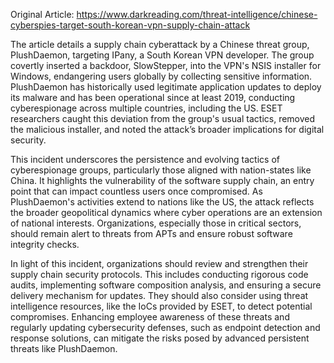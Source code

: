 Original Article: https://www.darkreading.com/threat-intelligence/chinese-cyberspies-target-south-korean-vpn-supply-chain-attack

The article details a supply chain cyberattack by a Chinese threat group, PlushDaemon, targeting IPany, a South Korean VPN developer. The group covertly inserted a backdoor, SlowStepper, into the VPN's NSIS installer for Windows, endangering users globally by collecting sensitive information. PlushDaemon has historically used legitimate application updates to deploy its malware and has been operational since at least 2019, conducting cyberespionage across multiple countries, including the US. ESET researchers caught this deviation from the group's usual tactics, removed the malicious installer, and noted the attack’s broader implications for digital security.

This incident underscores the persistence and evolving tactics of cyberespionage groups, particularly those aligned with nation-states like China. It highlights the vulnerability of the software supply chain, an entry point that can impact countless users once compromised. As PlushDaemon's activities extend to nations like the US, the attack reflects the broader geopolitical dynamics where cyber operations are an extension of national interests. Organizations, especially those in critical sectors, should remain alert to threats from APTs and ensure robust software integrity checks.

In light of this incident, organizations should review and strengthen their supply chain security protocols. This includes conducting rigorous code audits, implementing software composition analysis, and ensuring a secure delivery mechanism for updates. They should also consider using threat intelligence resources, like the IoCs provided by ESET, to detect potential compromises. Enhancing employee awareness of these threats and regularly updating cybersecurity defenses, such as endpoint detection and response solutions, can mitigate the risks posed by advanced persistent threats like PlushDaemon.